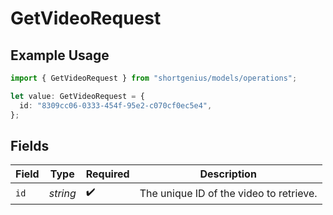 # GetVideoRequest

## Example Usage

```typescript
import { GetVideoRequest } from "shortgenius/models/operations";

let value: GetVideoRequest = {
  id: "8309cc06-0333-454f-95e2-c070cf0ec5e4",
};
```

## Fields

| Field                                   | Type                                    | Required                                | Description                             |
| --------------------------------------- | --------------------------------------- | --------------------------------------- | --------------------------------------- |
| `id`                                    | *string*                                | :heavy_check_mark:                      | The unique ID of the video to retrieve. |